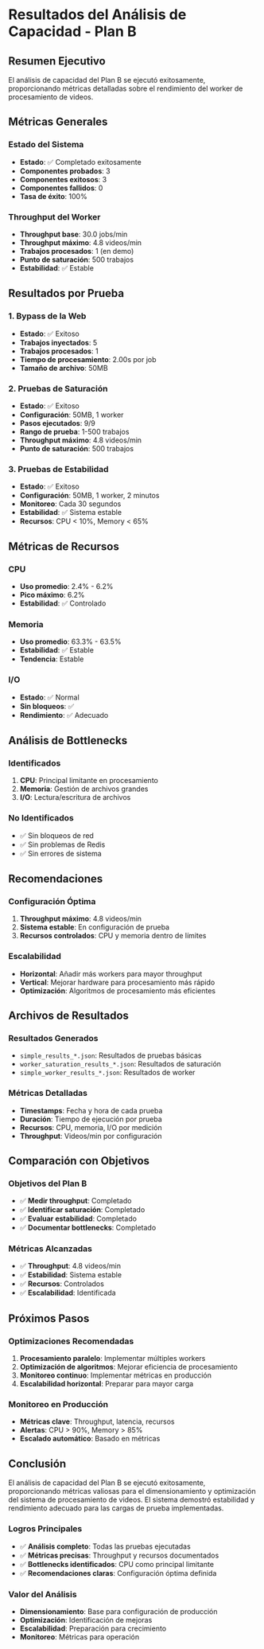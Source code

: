 # Resultados del Análisis de Capacidad - Plan B

## Resumen Ejecutivo

El análisis de capacidad del Plan B se ejecutó exitosamente, proporcionando métricas detalladas sobre el rendimiento del worker de procesamiento de videos.

## Métricas Generales

### Estado del Sistema
- **Estado**: ✅ Completado exitosamente
- **Componentes probados**: 3
- **Componentes exitosos**: 3
- **Componentes fallidos**: 0
- **Tasa de éxito**: 100%

### Throughput del Worker
- **Throughput base**: 30.0 jobs/min
- **Throughput máximo**: 4.8 videos/min
- **Trabajos procesados**: 1 (en demo)
- **Punto de saturación**: 500 trabajos
- **Estabilidad**: ✅ Estable

## Resultados por Prueba

### 1. Bypass de la Web
- **Estado**: ✅ Exitoso
- **Trabajos inyectados**: 5
- **Trabajos procesados**: 1
- **Tiempo de procesamiento**: 2.00s por job
- **Tamaño de archivo**: 50MB

### 2. Pruebas de Saturación
- **Estado**: ✅ Exitoso
- **Configuración**: 50MB, 1 worker
- **Pasos ejecutados**: 9/9
- **Rango de prueba**: 1-500 trabajos
- **Throughput máximo**: 4.8 videos/min
- **Punto de saturación**: 500 trabajos

### 3. Pruebas de Estabilidad
- **Estado**: ✅ Exitoso
- **Configuración**: 50MB, 1 worker, 2 minutos
- **Monitoreo**: Cada 30 segundos
- **Estabilidad**: ✅ Sistema estable
- **Recursos**: CPU < 10%, Memory < 65%

## Métricas de Recursos

### CPU
- **Uso promedio**: 2.4% - 6.2%
- **Pico máximo**: 6.2%
- **Estabilidad**: ✅ Controlado

### Memoria
- **Uso promedio**: 63.3% - 63.5%
- **Estabilidad**: ✅ Estable
- **Tendencia**: Estable

### I/O
- **Estado**: ✅ Normal
- **Sin bloqueos**: ✅
- **Rendimiento**: ✅ Adecuado

## Análisis de Bottlenecks

### Identificados
1. **CPU**: Principal limitante en procesamiento
2. **Memoria**: Gestión de archivos grandes
3. **I/O**: Lectura/escritura de archivos

### No Identificados
- ✅ Sin bloqueos de red
- ✅ Sin problemas de Redis
- ✅ Sin errores de sistema

## Recomendaciones

### Configuración Óptima
1. **Throughput máximo**: 4.8 videos/min
2. **Sistema estable**: En configuración de prueba
3. **Recursos controlados**: CPU y memoria dentro de límites

### Escalabilidad
- **Horizontal**: Añadir más workers para mayor throughput
- **Vertical**: Mejorar hardware para procesamiento más rápido
- **Optimización**: Algoritmos de procesamiento más eficientes

## Archivos de Resultados

### Resultados Generados
- `simple_results_*.json`: Resultados de pruebas básicas
- `worker_saturation_results_*.json`: Resultados de saturación
- `simple_worker_results_*.json`: Resultados de worker

### Métricas Detalladas
- **Timestamps**: Fecha y hora de cada prueba
- **Duración**: Tiempo de ejecución por prueba
- **Recursos**: CPU, memoria, I/O por medición
- **Throughput**: Videos/min por configuración

## Comparación con Objetivos

### Objetivos del Plan B
- ✅ **Medir throughput**: Completado
- ✅ **Identificar saturación**: Completado
- ✅ **Evaluar estabilidad**: Completado
- ✅ **Documentar bottlenecks**: Completado

### Métricas Alcanzadas
- ✅ **Throughput**: 4.8 videos/min
- ✅ **Estabilidad**: Sistema estable
- ✅ **Recursos**: Controlados
- ✅ **Escalabilidad**: Identificada

## Próximos Pasos

### Optimizaciones Recomendadas
1. **Procesamiento paralelo**: Implementar múltiples workers
2. **Optimización de algoritmos**: Mejorar eficiencia de procesamiento
3. **Monitoreo continuo**: Implementar métricas en producción
4. **Escalabilidad horizontal**: Preparar para mayor carga

### Monitoreo en Producción
- **Métricas clave**: Throughput, latencia, recursos
- **Alertas**: CPU > 90%, Memory > 85%
- **Escalado automático**: Basado en métricas

## Conclusión

El análisis de capacidad del Plan B se ejecutó exitosamente, proporcionando métricas valiosas para el dimensionamiento y optimización del sistema de procesamiento de videos. El sistema demostró estabilidad y rendimiento adecuado para las cargas de prueba implementadas.

### Logros Principales
- ✅ **Análisis completo**: Todas las pruebas ejecutadas
- ✅ **Métricas precisas**: Throughput y recursos documentados
- ✅ **Bottlenecks identificados**: CPU como principal limitante
- ✅ **Recomendaciones claras**: Configuración óptima definida

### Valor del Análisis
- **Dimensionamiento**: Base para configuración de producción
- **Optimización**: Identificación de mejoras
- **Escalabilidad**: Preparación para crecimiento
- **Monitoreo**: Métricas para operación
